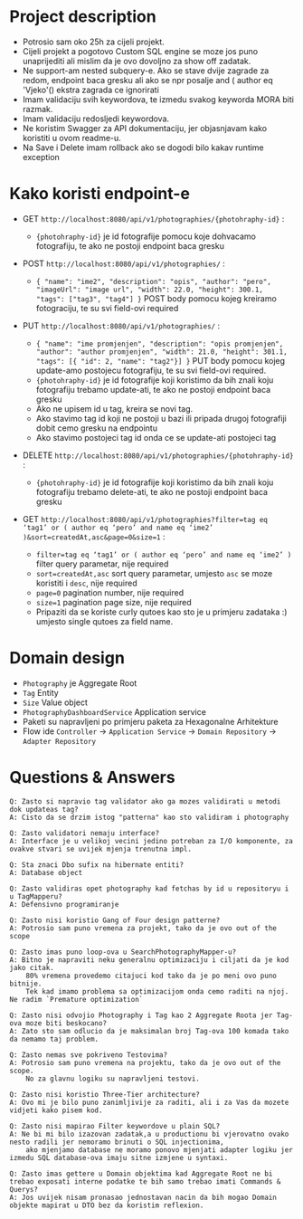 # Project description

- Potrosio sam oko 25h za cijeli projekt. 
- Cijeli projekt a pogotovo Custom SQL engine se moze jos puno unaprijediti ali mislim da je ovo dovoljno za show off zadatak.
- Ne support-am nested subquery-e. Ako se stave dvije zagrade za redom, endpoint baca gresku ali ako se npr posalje and ( author eq 'Vjeko'() ekstra zagrada ce ignorirati
- Imam validaciju svih keywordova, te izmedu svakog keyworda MORA biti razmak.
- Imam validaciju redosljedi keywordova.
- Ne koristim Swagger za API dokumentaciju, jer objasnjavam kako koristiti u ovom readme-u.
- Na Save i Delete imam rollback ako se dogodi bilo kakav runtime exception

# Kako koristi endpoint-e

- GET `http://localhost:8080/api/v1/photographies/{photohraphy-id}` :
    - `{photohraphy-id}` je id fotografije pomocu koje dohvacamo fotografiju, te ako ne postoji endpoint baca gresku


- POST `http://localhost:8080/api/v1/photographies/` :
    - `{
      "name": "ime2",
      "description": "opis",
      "author": "pero",
      "imageUrl": "image url",
      "width": 22.0,
      "height": 300.1,
      "tags": ["tag3", "tag4"]
      }` POST body pomocu kojeg kreiramo fotograciju, te su svi field-ovi required


- PUT `http://localhost:8080/api/v1/photographies/` :
    - `{
      "name": "ime promjenjen",
      "description": "opis promjenjen",
      "author": "author promjenjen",
      "width": 21.0,
      "height": 301.1,
      "tags": [{
      "id": 2,
      "name": "tag2"}]
      }` PUT body pomocu kojeg update-amo postojecu fotografiju, te su svi field-ovi required.
    - `{photohraphy-id}` je id fotografije  koji koristimo da bih znali koju fotografiju trebamo update-ati, te ako ne postoji endpoint baca gresku
    - Ako ne upisem id u tag, kreira se novi tag.
    - Ako stavimo tag id koji ne postoji u bazi ili pripada drugoj fotografiji dobit cemo gresku na endpointu
    - Ako stavimo postojeci tag id onda ce se update-ati postojeci tag


- DELETE `http://localhost:8080/api/v1/photographies/{photohraphy-id}` :
    - `{photohraphy-id}` je id fotografije koji koristimo da bih znali koju fotografiju trebamo delete-ati, te ako ne postoji endpoint baca gresku


- GET `http://localhost:8080/api/v1/photographies?filter=tag eq ‘tag1’ or ( author eq ‘pero’ and name eq ‘ime2’ )&sort=createdAt,asc&page=0&size=1` :
    - `filter=tag eq ‘tag1’ or ( author eq ‘pero’ and name eq ‘ime2’ )` filter query parametar, nije required
    - `sort=createdAt,asc` sort query parametar, umjesto `asc` se moze koristiti i `desc`, nije required
    - `page=0` pagination number, nije required
    - `size=1` pagination page size, nije required
    - Pripaziti da se koriste curly qutoes kao sto je u primjeru zadataka :) umjesto single qutoes za field name.

# Domain design
- `Photography` je Aggregate Root
- `Tag` Entity
- `Size` Value object
- `PhotographyDashboardService` Application service
- Paketi su napravljeni po primjeru paketa za Hexagonalne Arhitekture
- Flow ide `Controller` -> `Application Service` -> `Domain Repository` -> `Adapter Repository`

# Questions & Answers

    Q: Zasto si napravio tag validator ako ga mozes validirati u metodi dok updateas tag?
    A: Cisto da se drzim istog "patterna" kao sto validiram i photography

    Q: Zasto validatori nemaju interface?   
    A: Interface je u velikoj vecini jedino potreban za I/O komponente, za ovakve stvari se uvijek mjenja trenutna impl.

    Q: Sta znaci Dbo sufix na hibernate entiti?
    A: Database object

    Q: Zasto validiras opet photography kad fetchas by id u repositoryu i u TagMapperu?
    A: Defensivno programiranje

    Q: Zasto nisi koristio Gang of Four design patterne?
    A: Potrosio sam puno vremena za projekt, tako da je ovo out of the scope

    Q: Zasto imas puno loop-ova u SearchPhotographyMapper-u?
    A: Bitno je napraviti neku generalnu optimizaciju i ciljati da je kod jako citak. 
        80% vremena provedemo citajuci kod tako da je po meni ovo puno bitnije. 
        Tek kad imamo problema sa optimizacijom onda cemo raditi na njoj. Ne radim `Premature optimization`

    Q: Zasto nisi odvojio Photography i Tag kao 2 Aggregate Roota jer Tag-ova moze biti beskocano?
    A: Zato sto sam odlucio da je maksimalan broj Tag-ova 100 komada tako da nemamo taj problem.

    Q: Zasto nemas sve pokriveno Testovima?
    A: Potrosio sam puno vremena na projektu, tako da je ovo out of the scope.
        No za glavnu logiku su napravljeni testovi.

    Q: Zasto nisi koristio Three-Tier architecture?
    A: Ovo mi je bilo puno zanimljivije za raditi, ali i za Vas da mozete vidjeti kako pisem kod.
    
    Q: Zasto nisi mapirao Filter keywordove u plain SQL?
    A: Ne bi mi bilo izazovan zadatak,a u productionu bi vjerovatno ovako nesto radili jer nemoramo brinuti o SQL injectionima,
        ako mjenjamo database ne moramo ponovo mjenjati adapter logiku jer izmedu SQL database-ova imaju sitne izmjene u syntaxi.

    Q: Zasto imas gettere u Domain objektima kad Aggregate Root ne bi trebao exposati interne podatke te bih samo trebao imati Commands & Querys?
    A: Jos uvijek nisam pronasao jednostavan nacin da bih mogao Domain objekte mapirat u DTO bez da koristim reflexion.


    